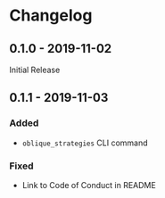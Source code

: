 # Changelog

## 0.1.0 - 2019-11-02

Initial Release

## 0.1.1 - 2019-11-03

### Added

-   `oblique_strategies` CLI command

### Fixed

-   Link to Code of Conduct in README
